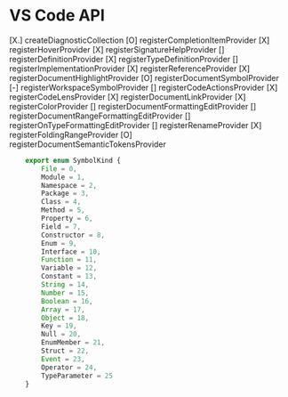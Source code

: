 # VS Code API

[X.] createDiagnosticCollection
[O] registerCompletionItemProvider
[X] registerHoverProvider
[X] registerSignatureHelpProvider
[] registerDefinitionProvider
[X] registerTypeDefinitionProvider
[] registerImplementationProvider
[X] registerReferenceProvider
[X] registerDocumentHighlightProvider
[O] registerDocumentSymbolProvider
[-] registerWorkspaceSymbolProvider
[] registerCodeActionsProvider
[X] registerCodeLensProvider
[X] registerDocumentLinkProvider
[X] registerColorProvider
[] registerDocumentFormattingEditProvider
[] registerDocumentRangeFormattingEditProvider
[] registerOnTypeFormattingEditProvider
[] registerRenameProvider
[X] registerFoldingRangeProvider
[O] registerDocumentSemanticTokensProvider

```ts
    export enum SymbolKind {
        File = 0,
        Module = 1,
        Namespace = 2,
        Package = 3,
        Class = 4,
        Method = 5,
        Property = 6,
        Field = 7,
        Constructor = 8,
        Enum = 9,
        Interface = 10,
        Function = 11,
        Variable = 12,
        Constant = 13,
        String = 14,
        Number = 15,
        Boolean = 16,
        Array = 17,
        Object = 18,
        Key = 19,
        Null = 20,
        EnumMember = 21,
        Struct = 22,
        Event = 23,
        Operator = 24,
        TypeParameter = 25
    }
```
